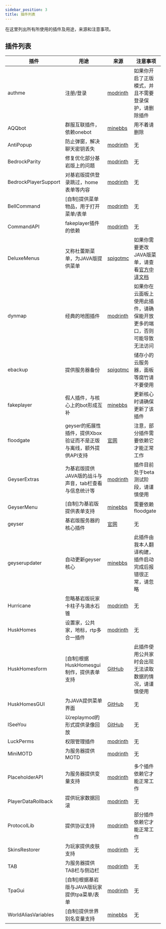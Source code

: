 ```yaml
---
sidebar_position: 3
title: 插件列表
---
```


在这里列出所有所使用的插件及用途，来源和注意事项。

## 插件列表
|    插件     |  用途    |  来源   |   注意事项  |
|----------|--------|-------|---------|
|authme|注册/登录|[modrinth](https://modrinth.com/plugin/authmerereloaded)|如果你开启了正版模式，并且不需要登录保护，请删除插件|
|AQQbot|群服互联插件，依赖onebot|[minebbs](https://www.minebbs.com/resources/aqqbot.9921/)|用不着请删除|
|AntiPopup|防止弹窗，解决聊天密钥丢失|[modrinth](https://modrinth.com/plugin/antipopup)|无|
|BedrockParity|修复优化部分基岩版上的问题|[modrinth](https://modrinth.com/plugin/bedrockparity)|无|
|BedrockPlayerSupport|对基岩版提供登录跳过，home表单等内容|[modrinth](https://modrinth.com/plugin/bedrockplayersupport)|无|
|BellCommand|[自制]提供菜单物品，用于打开菜单/表单|[modrinth](https://modrinth.com/plugin/bellcommand)|无|
|CommandAPI|fakeplayer插件的依赖|[modrinth](https://modrinth.com/plugin/commandapi)|无|
|DeluxeMenus|又称杜蕾斯菜单，为JAVA版提供菜单|[spigotmc](https://www.spigotmc.org/resources/deluxemenus.11734/)|如果你需要更改JAVA版菜单，请查看[官方中译文档](https://deluxemenu.wiki.complexstudio.net/)|
|dynmap|经典的地图插件|[modrinth](https://modrinth.com/plugin/dynmap)|如果你在云面板上使用此插件，请确保能开放更多的端口，否则可能导致无法访问|
|ebackup|提供服务器备份|[spigotmc](https://www.spigotmc.org/resources/ebackup-simple-and-reliable-backups-for-your-server-supports-ftp-sftp.69917/)|储存小的云服务器，面板等腐竹请不要使用|
|fakeplayer|假人插件，与核心上的bot形成互补|[minebbs](https://www.minebbs.com/threads/fakeplayer.27303/)|更新核心时请确保更新了该插件|
|floodgate|geyser的拓展性插件，提供Xbox验证而不是正版与离线，额外提供API支持|[官网](https://geysermc.org/download?project=floodgate)|注意，部分插件需要依赖它才能正常工作|
|GeyserExtras|为基岩版提供JAVA版的战斗与声音，tab栏查看与信息统计等|[modrinth](https://modrinth.com/plugin/geyserextras)|插件目前处于beta测试阶段，请谨慎使用|
|GeyserMenu|[自制]为基岩版提供表单支持|[minebbs](https://www.minebbs.com/resources/geysermenu-geyser.10502/)|需要依赖floodgate|
|geyser|基岩版服务器的核心插件|[官网](https://geysermc.org/)|无|
|geyserupdater|自动更新geyser核心|[minebbs](https://www.minebbs.com/resources/geyserupdater_cn-geyserupdater-geyser.9491/)|此插件由我本人翻译构建，插件启动完成后报错很正常，请忽略|
|Hurricane|忽略基岩版玩家卡柱子与滴水石锥|[modrinth](https://modrinth.com/plugin/hurricane)|无|
|HuskHomes|设置家，公共家，地标，rtp多合一插件|[modrinth](https://modrinth.com/plugin/huskhomes)|无|
|HuskHomesform|[自制]根据HuskHomesgui制作，提供表单支持|[GitHub](https://github.com/ning-g-mo/HuskHomesForm)|此插件使用公共家时会出现无法读取数据的情况，请谨慎使用|
|HuskHomesGUI|为JAVA提供菜单界面|[GitHub](https://github.com/ning-g-mo/HuskHomesGUI)|无|
|ISeeYou|以replaymod的形式提供录像回放|[GitHub](https://github.com/MC-XiaoHei/ISeeYou)|无|
|LuckPerms|权限管理插件|[modrinth](https://modrinth.com/plugin/luckperms)|无|
|MiniMOTD|为服务器提供MOTD|[modrinth](https://modrinth.com/plugin/minimotd)|无|
|PlaceholderAPI|为服务器提供变量支持|[modrinth](https://modrinth.com/plugin/placeholderapi)|多个插件依赖它才能正常工作|
|PlayerDataRollback|提供玩家数据回滚|[modrinth](https://modrinth.com/plugin/playerdatarollback)|无|
|ProtocolLib|提供协议支持|[modrinth](https://modrinth.com/plugin/protocollib)|部分插件依赖它才能正常工作|
|SkinsRestorer|为玩家提供皮肤支持|[modrinth](https://modrinth.com/plugin/skinsrestorer)|无|
|TAB|为服务器提供TAB栏与侧边栏|[modrinth](https://modrinth.com/plugin/tab)|无|
|TpaGui|[自制]根据基岩版与JAVA版玩家提供tpa菜单/表单|[modrinth](https://modrinth.com/plugin/tpagui)|无|
|WorldAliasVariables|[自制]提供世界别名变量支持|[minebbs](https://www.minebbs.com/resources/worldaliasvariables.10485/)|无|
